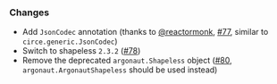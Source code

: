 ### Changes

- Add `JsonCodec` annotation (thanks to [@reactormonk], [#77], similar to `circe.generic.JsonCodec`)
- Switch to shapeless `2.3.2` ([#78])
- Remove the deprecated `argonaut.Shapeless` object ([#80], `argonaut.ArgonautShapeless` should be used instead)

[@reactormonk]: https://github.com/reactormonk
[#77]: https://github.com/alexarchambault/argonaut-shapeless/pull/77
[#78]: https://github.com/alexarchambault/argonaut-shapeless/pull/78
[#80]: https://github.com/alexarchambault/argonaut-shapeless/pull/80
